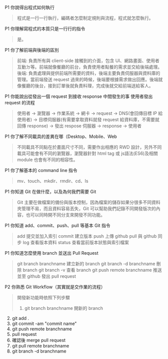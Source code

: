 P1 你說得出程式如何執行
> 程式是一行一行執行，編碼者怎麼制定規則與流程，程式就怎麼執行。

P1 你理解寫程式的本質只是一行行的指令
> 是。

P1 你了解前端與後端的區別
> 前端: 負責所有與 client-side 接觸到的介面，包含 UI、網路畫面、使用者互動ㄉ等。前端就像餐廳的前台，負責使用者點餐的需求並交給後端處理。
> 後端: 負責處理與提供前端所需要的資料，後端主要負責伺服器與資料庫的管理。當前端發送 request 過來的時候，後端要根據需求做出回應。後端就像餐廳的後台，接到訂單後就負責料理，完成後就交給前端送給客人。
 
P1 你能說出從發出一個 request 到接收 response 中間發生的事
使用者發出 request 的流程
> 使用者 -> 瀏覽器 -> 作業系統 -> 網卡 -> request -> DNS(會回傳目標 IP 給使用者) -> 目標伺服器(有需要拿取資料就發 request 給資料庫，不需要就回傳 response) -> 發出 respose
> 伺服器 -> response -> 使用者

P1 你了解不同載具的差異在哪（Desktop、Mobile、Web
> 不同載具不同點在於畫面尺寸不同，需要作出相應的 RWD 設計，另外不同載具可能會有不同的瀏覽器，瀏覽器針對 html tag 或 js語法(ES6)及相關 module 也會有不同的相容性。
 
P1 你了解基本的 command line 指令
> mv、touch、mkdir、rmdir、cd、ls

P1 你知道 Git 在做什麼，以及為何我們需要 Git
> Git 主要在做檔案的備份與版本控制，因為檔案的儲存如果分很多不同資料夾管理不易，而且資料容易丟失，Git 可以幫助我們記錄不同開發版次的內容，也可以同時開不同分支來開發不同功能。
 
 P1 你知道 add、commit、push、pull 等基本 Git 指令
 > add 提交並加入索引
 > commit 建立版本
 > push 上傳 github
 > pull 與 github 同步
 > log 查看版本資料
 > status 查看當前版本狀態與索引檔案
 
 P1 你知道怎麼使用 branch 並送出 Pull Request
 > git branch branchname 建立新的 branch
 > git branch -d branchname 刪除 branch
 > git branch -v 查看 branch
 > git push remote branchname 推送並至 github 發出 pull request
 
 P2 你熟悉 Git Workflow（其實就是交作業的流程）
 > 開發新功能時依照下列步驟
 > 1. git branch branchname 開新的 branch
 2. git add .
 2. git commit -am "commit name"
 3. git push remote branchname
 4. pull request
 5. 確認後 merge pull request
 6. git pull remote branchname
 7. git branch -d branchname